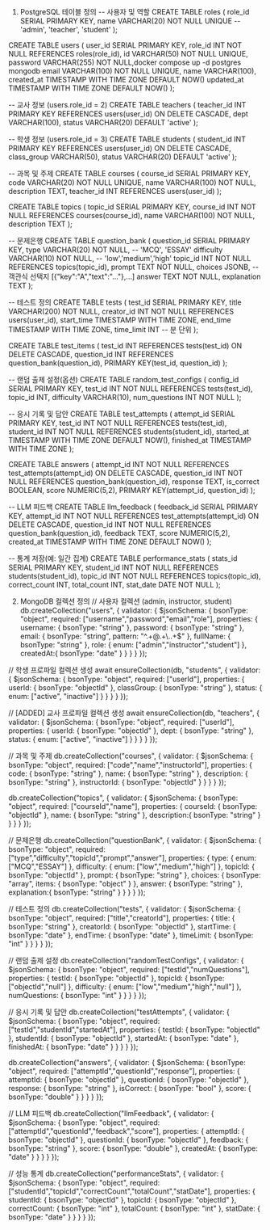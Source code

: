1. PostgreSQL 테이블 정의
-- 사용자 및 역할
CREATE TABLE roles (
    role_id   SERIAL PRIMARY KEY,
    name      VARCHAR(20) NOT NULL UNIQUE  -- 'admin', 'teacher', 'student'
);

CREATE TABLE users (
    user_id    SERIAL PRIMARY KEY,
    role_id    INT NOT NULL REFERENCES roles(role_id),
    id   VARCHAR(50) NOT NULL UNIQUE,
    password   VARCHAR(255) NOT NULL,docker compose up -d postgres mongodb
    email      VARCHAR(100) NOT NULL UNIQUE,
    name  VARCHAR(100),
    created_at TIMESTAMP WITH TIME ZONE DEFAULT NOW()
    updated_at TIMESTAMP WITH TIME ZONE DEFAULT NOW()
);

-- 교사 정보 (users.role_id = 2)
CREATE TABLE teachers (
    teacher_id  INT PRIMARY KEY REFERENCES users(user_id) ON DELETE CASCADE,
    dept        VARCHAR(100),
    status      VARCHAR(20) DEFAULT 'active'
);

-- 학생 정보 (users.role_id = 3)
CREATE TABLE students (
    student_id   INT PRIMARY KEY REFERENCES users(user_id) ON DELETE CASCADE,
    class_group  VARCHAR(50),
    status       VARCHAR(20) DEFAULT 'active'
);

-- 과목 및 주제
CREATE TABLE courses (
    course_id   SERIAL PRIMARY KEY,
    code        VARCHAR(20) NOT NULL UNIQUE,
    name        VARCHAR(100) NOT NULL,
    description TEXT,
    teacher_id INT REFERENCES users(user_id)
);

CREATE TABLE topics (
    topic_id    SERIAL PRIMARY KEY,
    course_id   INT NOT NULL REFERENCES courses(course_id),
    name        VARCHAR(100) NOT NULL,
    description TEXT
);

-- 문제은행
CREATE TABLE question_bank (
    question_id SERIAL PRIMARY KEY,
    type        VARCHAR(20) NOT NULL,       -- 'MCQ', 'ESSAY'
    difficulty  VARCHAR(10) NOT NULL,       -- 'low','medium','high'
    topic_id    INT NOT NULL REFERENCES topics(topic_id),
    prompt      TEXT NOT NULL,
    choices     JSONB,                      -- 객관식 선택지 [{"key":"A","text":"..."},...]
    answer      TEXT NOT NULL,
    explanation TEXT
);

-- 테스트 정의
CREATE TABLE tests (
    test_id      SERIAL PRIMARY KEY,
    title        VARCHAR(200) NOT NULL,
    creator_id   INT NOT NULL REFERENCES users(user_id),
    start_time   TIMESTAMP WITH TIME ZONE,
    end_time     TIMESTAMP WITH TIME ZONE,
    time_limit   INT                            -- 분 단위
);

CREATE TABLE test_items (
    test_id      INT REFERENCES tests(test_id) ON DELETE CASCADE,
    question_id  INT REFERENCES question_bank(question_id),
    PRIMARY KEY(test_id, question_id)
);

-- 랜덤 출제 설정(옵션)
CREATE TABLE random_test_configs (
    config_id    SERIAL PRIMARY KEY,
    test_id      INT NOT NULL REFERENCES tests(test_id),
    topic_id     INT,
    difficulty   VARCHAR(10),
    num_questions INT NOT NULL
);

-- 응시 기록 및 답안
CREATE TABLE test_attempts (
    attempt_id   SERIAL PRIMARY KEY,
    test_id      INT NOT NULL REFERENCES tests(test_id),
    student_id   INT NOT NULL REFERENCES students(student_id),
    started_at   TIMESTAMP WITH TIME ZONE DEFAULT NOW(),
    finished_at  TIMESTAMP WITH TIME ZONE
);

CREATE TABLE answers (
    attempt_id   INT NOT NULL REFERENCES test_attempts(attempt_id) ON DELETE CASCADE,
    question_id  INT NOT NULL REFERENCES question_bank(question_id),
    response     TEXT,
    is_correct   BOOLEAN,
    score        NUMERIC(5,2),
    PRIMARY KEY(attempt_id, question_id)
);

-- LLM 피드백
CREATE TABLE llm_feedback (
    feedback_id  SERIAL PRIMARY KEY,
    attempt_id   INT NOT NULL REFERENCES test_attempts(attempt_id) ON DELETE CASCADE,
    question_id  INT NOT NULL REFERENCES question_bank(question_id),
    feedback     TEXT,
    score        NUMERIC(5,2),
    created_at   TIMESTAMP WITH TIME ZONE DEFAULT NOW()
);

-- 통계 저장(예: 일간 집계)
CREATE TABLE performance_stats (
    stats_id      SERIAL PRIMARY KEY,
    student_id    INT NOT NULL REFERENCES students(student_id),
    topic_id      INT NOT NULL REFERENCES topics(topic_id),
    correct_count INT,
    total_count   INT,
    stat_date     DATE NOT NULL
);


2. MongoDB 컬렉션 정의
// 사용자 컬렉션 (admin, instructor, student)
db.createCollection("users", {
  validator: {
    $jsonSchema: {
      bsonType: "object",
      required: ["username","password","email","role"],
      properties: {
        username: { bsonType: "string" },
        password: { bsonType: "string" },
        email:    { bsonType: "string", pattern: "^.+@.+\\..+$" },
        fullName: { bsonType: "string" },
        role:     { enum: ["admin","instructor","student"] },
        createdAt:{ bsonType: "date" }
      }
    }
  }
});

// 학생 프로파일 컬렉션 생성
await ensureCollection(db, "students", {
  validator: {
    $jsonSchema: {
      bsonType: "object",
      required: ["userId"],
      properties: {
        userId: { bsonType: "objectId" },
        classGroup: { bsonType: "string" },
        status: { enum: ["active", "inactive"] }
      }
    }
  }
});

// [ADDED] 교사 프로파일 컬렉션 생성
await ensureCollection(db, "teachers", {
  validator: {
    $jsonSchema: {
      bsonType: "object",
      required: ["userId"],
      properties: {
        userId: { bsonType: "objectId" },
        dept: { bsonType: "string" },
        status: { enum: ["active", "inactive"] }
      }
    }
  }
});

// 과목 및 주제
db.createCollection("courses", {
  validator: {
    $jsonSchema: {
      bsonType: "object",
      required: ["code","name","instructorId"],
      properties: {
        code:         { bsonType: "string" },
        name:         { bsonType: "string" },
        description:  { bsonType: "string" },
        instructorId: { bsonType: "objectId" }
      }
    }
  }
});

db.createCollection("topics", {
  validator: {
    $jsonSchema: {
      bsonType: "object",
      required: ["courseId","name"],
      properties: {
        courseId:   { bsonType: "objectId" },
        name:       { bsonType: "string" },
        description:{ bsonType: "string" }
      }
    }
  }
});

// 문제은행
db.createCollection("questionBank", {
  validator: {
    $jsonSchema: {
      bsonType: "object",
      required: ["type","difficulty","topicId","prompt","answer"],
      properties: {
        type:       { enum: ["MCQ","ESSAY"] },
        difficulty: { enum: ["low","medium","high"] },
        topicId:    { bsonType: "objectId" },
        prompt:     { bsonType: "string" },
        choices:    { bsonType: "array", items: { bsonType: "object" } },
        answer:     { bsonType: "string" },
        explanation:{ bsonType: "string" }
      }
    }
  }
});

// 테스트 정의
db.createCollection("tests", {
  validator: {
    $jsonSchema: {
      bsonType: "object",
      required: ["title","creatorId"],
      properties: {
        title:      { bsonType: "string" },
        creatorId:  { bsonType: "objectId" },
        startTime:  { bsonType: "date" },
        endTime:    { bsonType: "date" },
        timeLimit:  { bsonType: "int" }
      }
    }
  }
});

// 랜덤 출제 설정
db.createCollection("randomTestConfigs", {
  validator: {
    $jsonSchema: {
      bsonType: "object",
      required: ["testId","numQuestions"],
      properties: {
        testId:       { bsonType: "objectId" },
        topicId:      { bsonType: ["objectId","null"] },
        difficulty:   { enum: ["low","medium","high","null"] },
        numQuestions: { bsonType: "int" }
      }
    }
  }
});

// 응시 기록 및 답안
db.createCollection("testAttempts", {
  validator: {
    $jsonSchema: {
      bsonType: "object",
      required: ["testId","studentId","startedAt"],
      properties: {
        testId:     { bsonType: "objectId" },
        studentId:  { bsonType: "objectId" },
        startedAt:  { bsonType: "date" },
        finishedAt: { bsonType: "date" }
      }
    }
  }
});

db.createCollection("answers", {
  validator: {
    $jsonSchema: {
      bsonType: "object",
      required: ["attemptId","questionId","response"],
      properties: {
        attemptId:  { bsonType: "objectId" },
        questionId: { bsonType: "objectId" },
        response:   { bsonType: "string" },
        isCorrect:  { bsonType: "bool" },
        score:      { bsonType: "double" }
      }
    }
  }
});

// LLM 피드백
db.createCollection("llmFeedback", {
  validator: {
    $jsonSchema: {
      bsonType: "object",
      required: ["attemptId","questionId","feedback","score"],
      properties: {
        attemptId:  { bsonType: "objectId" },
        questionId: { bsonType: "objectId" },
        feedback:   { bsonType: "string" },
        score:      { bsonType: "double" },
        createdAt:  { bsonType: "date" }
      }
    }
  }
});

// 성능 통계
db.createCollection("performanceStats", {
  validator: {
    $jsonSchema: {
      bsonType: "object",
      required: ["studentId","topicId","correctCount","totalCount","statDate"],
      properties: {
        studentId:    { bsonType: "objectId" },
        topicId:      { bsonType: "objectId" },
        correctCount: { bsonType: "int" },
        totalCount:   { bsonType: "int" },
        statDate:     { bsonType: "date" }
      }
    }
  }
});